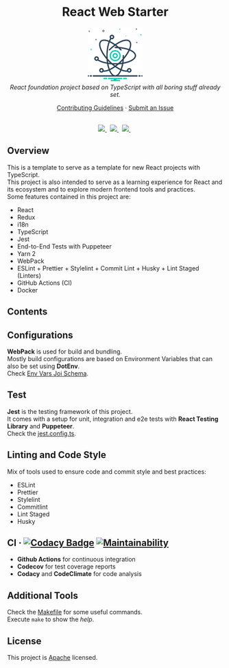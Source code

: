 <h1 align="center">React Web Starter</h1>

<p align="center">
    <img src="docs/assets/logo.png" alt="Logo" />
    <br/>
    <i>React foundation project based on TypeScript with all boring stuff already set.</i>
</p>

<p align="center">
  <a href="CONTRIBUTING.md">Contributing Guidelines</a>
  ·
  <a href="https://github.com/vitorsalgado/react-web-starter/issues">Submit an Issue</a>
  <br>
  <br>
</p>

<p align="center">
  <a href="https://github.com/vitorsalgado/react-web-starter/actions/workflows/ci.yml">
    <img src="https://github.com/vitorsalgado/react-web-starter/actions/workflows/ci.yml/badge.svg">
  </a>&nbsp
  <a href="https://codecov.io/gh/vitorsalgado/react-web-starter">
    <img src="https://codecov.io/gh/vitorsalgado/react-web-starter/branch/master/graph/badge.svg?token=BB87R38Z87"/>
  </a>&nbsp
  <a href="https://github.com/prettier/prettier">
    <img src="https://img.shields.io/badge/code_style-prettier-ff69b4.svg?style=flat-square"/>
  </a>&nbsp
</p>

## Overview

This is a template to serve as a template for new React projects with TypeScript.  
This project is also intended to serve as a learning experience for React and its ecosystem and to explore modern
frontend tools and practices.  
Some features contained in this project are:

- React
- Redux
- i18n
- TypeScript
- Jest
- End-to-End Tests with Puppeteer
- Yarn 2
- WebPack
- ESLint + Prettier + Stylelint + Commit Lint + Husky + Lint Staged (Linters)
- GitHub Actions (CI)
- Docker

## Contents

## Configurations

**WebPack** is used for build and bundling.  
Mostly build configurations are based on Environment Variables that can also be set using **DotEnv**.  
Check [Env Vars Joi Schema](configs/envvars/index.js).

## Test

**Jest** is the testing framework of this project.  
It comes with a setup for unit, integration and e2e tests with **React Testing Library** and **Puppeteer**.  
Check the [jest.config.ts](jest.config.ts).

## Linting and Code Style

Mix of tools used to ensure code and commit style and best practices:

- ESLint
- Prettier
- Stylelint
- Commitlint
- Lint Staged
- Husky

## CI &middot; [![Codacy Badge](https://api.codacy.com/project/badge/Grade/96e11aea37d24f3fb3106c6ba213fb39)](https://www.codacy.com/app/vitorsalgado/frontend-toolkit?utm_source=github.com&amp;utm_medium=referral&amp;utm_content=vitorsalgado/frontend-toolkit&amp;utm_campaign=Badge_Grade) [![Maintainability](https://api.codeclimate.com/v1/badges/dec583a41ea4f383ca26/maintainability)](https://codeclimate.com/github/vitorsalgado/frontend-toolkit/maintainability)

- **Github Actions** for continuous integration
- **Codecov** for test coverage reports
- **Codacy** and **CodeClimate** for code analysis

## Additional Tools

Check the [Makefile](Makefile) for some useful commands.  
Execute `make` to show the _help_.

## License

This project is [Apache](LICENSE) licensed.
